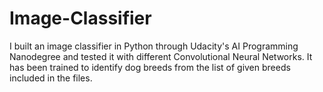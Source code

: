 # Image-Classifier
I built an image classifier in Python through Udacity's AI Programming Nanodegree and tested it with different Convolutional Neural Networks. It has been trained to identify dog breeds from the list of given breeds included in the files.
